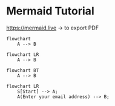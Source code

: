 # Mermaid Tutorial

https://mermaid.live -> to export PDF

```mermaid
flowchart
    A --> B
```

```mermaid
flowchart LR
    A --> B
```

```mermaid
flowchart BT
    A --> B
```

```mermaid
flowchart LR
    S[Start] --> A;
    A(Enter your email address) --> B;
```